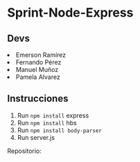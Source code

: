 # Sprint-Node-Express
## Devs
<li>Emerson Ramírez</li>
<li>Fernando Pérez</li>
<li>Manuel Muñoz</li>
<li>Pamela Alvarez</li>

## Instrucciones
1. Run ``` npm install ``` express
2. Run ``` npm install ``` hbs
3. Run ``` npm install body-parser ```
4. Run server.js



Repositorio: 
<a href='https://github.com/EmeRamirez/Sprint-M6.git'></a>
